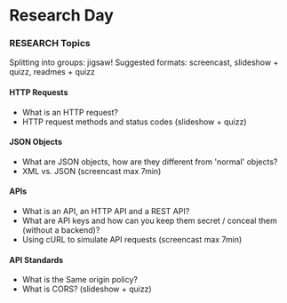 # Research Day


### RESEARCH Topics

Splitting into groups: jigsaw!
Suggested formats: screencast, slideshow + quizz, readmes + quizz

#### HTTP Requests
  - What is an HTTP request?
  - HTTP request methods and status codes
  (slideshow + quizz)

#### JSON Objects
  - What are JSON objects, how are they different from 'normal' objects?
  - XML vs. JSON
(screencast max 7min)

#### APIs
  - What is an API, an HTTP API and a REST API?
  - What are API keys and how can you keep them secret / conceal them (without a backend)?
  - Using cURL to simulate API requests
  (screencast max 7min)

#### API Standards
  - What is the Same origin policy?
  - What is CORS?
(slideshow +  quizz)

